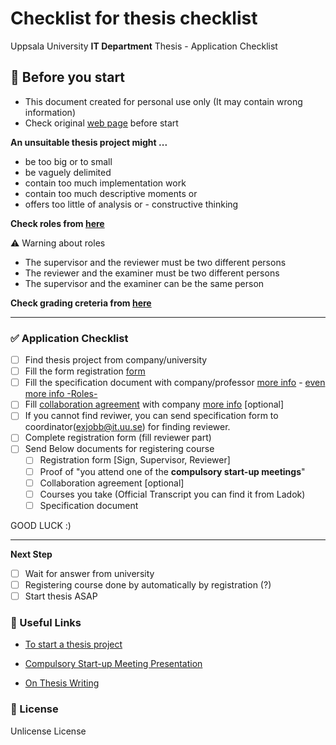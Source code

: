 # Checklist for thesis checklist

Uppsala University **IT Department** Thesis - Application Checklist

## 🛑 Before you start

- This document created for personal use only (It may contain wrong information)
- Check original [web page](https://www.it.uu.se/student/thesis_project/master) before start

**An unsuitable thesis project might ...**

- be too big or to small
- be vaguely delimited
- contain too much implementation work
- contain too much descriptive moments or
- offers too little of analysis or - constructive thinking

**Check roles from [here](https://www.it.uu.se/student/thesis_project/master/roles#roller)**

⚠️ Warning about roles

- The supervisor and the reviewer must be two different persons
- The reviewer and the examiner must be two different persons
- The supervisor and the examiner can be the same person

**Check grading creteria from [here](https://www.it.uu.se/student/thesis_project/master/bedomning-eng.pdf)**

---

### ✅ Application Checklist

- [ ] Find thesis project from company/university
- [ ] Fill the form registration [form](https://www.it.uu.se/student/thesis_project/master/exjobben.pdf)
- [ ] Fill the specification document with company/professor [more info](https://bit.ly/38EgfO4) - [even more info -Roles-](https://bit.ly/2Iwa5Fg)
- [ ] Fill [collaboration agreement](https://bit.ly/38KL6bM) with company [more info](https://bit.ly/2UmyzmD) [optional]
- [ ] If you cannot find reviwer, you can send specification form to coordinator(exjobb@it.uu.se) for finding reviewer. 
- [ ] Complete registration form (fill reviewer part)
- [ ] Send Below documents for registering course
  - [ ] Registration form [Sign, Supervisor, Reviewer]
  - [ ] Proof of "you attend one of the **compulsory start-up meetings**"
  - [ ] Collaboration agreement [optional]
  - [ ] Courses you take (Official Transcript you can find it from Ladok)
  - [ ] Specification document

GOOD LUCK :)

---

**Next Step**

- [ ] Wait for answer from university
- [ ] Registering course done by automatically by registration (?)
- [ ] Start thesis ASAP

### 🔗 Useful Links

- [To start a thesis project](https://www.it.uu.se/student/thesis_project/master/start)

- [Compulsory Start-up Meeting Presentation](https://www.it.uu.se/student/thesis_project/master/Start_presentation_201005.pdf)

- [On Thesis Writing](https://www.it.uu.se/student/thesis_project/master/academic_writing.pdf)

### 📘 License

Unlicense License
